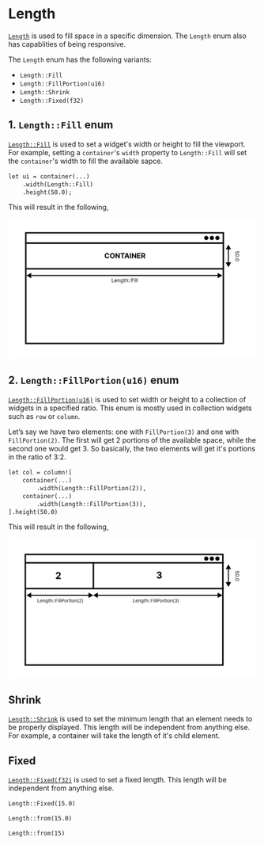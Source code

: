 # Length

[`Length`](https://docs.rs/iced/latest/iced/enum.Length.html) is used to fill space in a specific dimension. The `Length` enum also has capablities of being responsive.

The `Length` enum has the following variants:
- `Length::Fill`
- `Length::FillPortion(u16)`
- `Length::Shrink`
- `Length::Fixed(f32)`

## 1. `Length::Fill` enum
[`Length::Fill`](https://docs.rs/iced/latest/iced/enum.Length.html#variant.Fill) is used to set a widget's width or height to fill the viewport. For example, setting a `container`'s `width` property to `Length::Fill` will set the `container`'s width to fill the available sapce.

```rust,ignore
let ui = container(...)
    .width(Length::Fill)
    .height(50.0);
```
This will result in the following,

<div align="center">
    <img src="assets/length_fill.svg">
</div>


## 2. `Length::FillPortion(u16)` enum
[`Length::FillPortion(u16)`](https://docs.rs/iced/latest/iced/enum.Length.html#variant.FillPortion) is used to set width or height to a collection of widgets in a specified ratio. This enum is mostly used in collection widgets such as `row` or `column`.

Let’s say we have two elements: one with `FillPortion(3)` and one with `FillPortion(2)`. The first will get 2 portions of the available space, while the second one would get 3. So basically, the two elements will get it's portions in the ratio of 3:2.

```rust,ignore
let col = column![
    container(...)
        .width(Length::FillPortion(2)),
    container(...)
        .width(Length::FillPortion(3)),
].height(50.0)
```
This will result in the following,

<div align="center">
    <img src="assets/length_fill_portion.svg">
</div>

## Shrink
[`Length::Shrink`](https://docs.rs/iced/latest/iced/enum.Length.html#variant.Shrink) is used to set the minimum length that an element needs to be properly displayed. This length will be independent from anything else. For example, a container will take the length of it's child element.

## Fixed
[`Length::Fixed(f32)`](https://docs.rs/iced/latest/iced/enum.Length.html#variant.Fixed) is used to set a fixed length. This length will be independent from anything else.

```rust,ignore
Length::Fixed(15.0)
```
```rust,ignore
Length::from(15.0)
```
```rust,ignore
Length::from(15)    
```